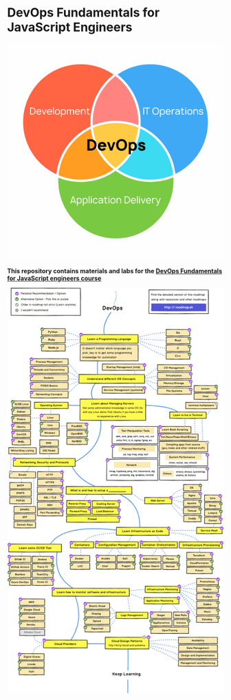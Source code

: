 # DevOps Fundamentals for JavaScript Engineers

![program-logo](program-logo.png)

**This repository contains materials and labs for the [DevOps Fundamentals for JavaScript engineers course](https://learn.epam.com/detailsPage?id=1d78e7ab-085d-4867-a050-84520bbd4106&source=PROGRAM)**

![devops-roadmap](devops_roadmap.png)
